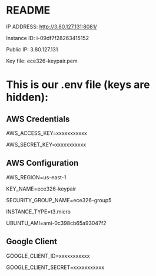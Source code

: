 # README
IP ADDRESS: http://3.80.127.131:8081/

Instance ID:  i-09df7f28263415152

Public IP:    3.80.127.131

Key file:     ece326-keypair.pem

# This is our .env file (keys are hidden):

## AWS Credentials
AWS_ACCESS_KEY=xxxxxxxxxxx

AWS_SECRET_KEY=xxxxxxxxxxx

## AWS Configuration
AWS_REGION=us-east-1

KEY_NAME=ece326-keypair

SECURITY_GROUP_NAME=ece326-group5

INSTANCE_TYPE=t3.micro

UBUNTU_AMI=ami-0c398cb65a93047f2

## Google Client
GOOGLE_CLIENT_ID=xxxxxxxxxxx

GOOGLE_CLIENT_SECRET=xxxxxxxxxxx
